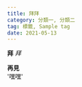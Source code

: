 ```yaml
---
title: 拜拜
category: 分類一, 分類二
tag: 標籤, Sample tag
date: 2021-05-13
---
```

**拜** _拜_
<div>
<strong>再見</strong>
</div>
'嘿嘿'
